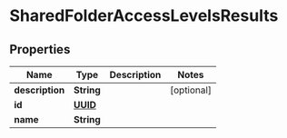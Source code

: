 # SharedFolderAccessLevelsResults

## Properties
Name | Type | Description | Notes
------------ | ------------- | ------------- | -------------
**description** | **String** |  |  [optional]
**id** | [**UUID**](UUID.md) |  | 
**name** | **String** |  | 
